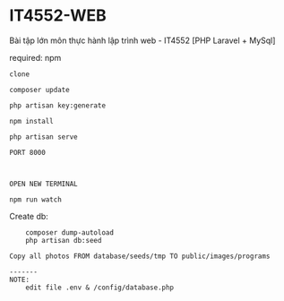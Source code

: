 # IT4552-WEB
Bài tập lớn môn thực hành lập trình web - IT4552 [PHP Laravel + MySql]

required: npm


```
clone 

composer update

php artisan key:generate

npm install

php artisan serve

PORT 8000



OPEN NEW TERMINAL
```
	npm run watch

Create db: 
```
	composer dump-autoload
	php artisan db:seed

Copy all photos FROM database/seeds/tmp TO public/images/programs

-------
NOTE: 
	edit file .env & /config/database.php
